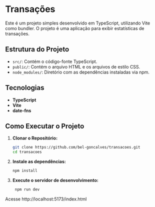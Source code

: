 # Transações

Este é um projeto simples desenvolvido em TypeScript, utilizando Vite como bundler. O projeto é uma aplicação para exibir estatísticas de transações.

## Estrutura do Projeto

- `src/`: Contém o código-fonte TypeScript.
- `public/`: Contém o arquivo HTML e os arquivos de estilo CSS.
- `node_modules/`: Diretório com as dependências instaladas via npm.

## Tecnologias

- **TypeScript**
- **Vite**
- **date-fns**

## Como Executar o Projeto

1. **Clonar o Repositório:**

   ```bash
   git clone https://github.com/bel-goncalves/transacoes.git
   cd transacoes
   ```

2. **Instale as dependências:**

   ```bash
   npm install
   ```

3. **Execute o servidor de desenvolvimento:**
   ```bash
    npm run dev
   ```

Acesse http://localhost:5173/index.html
